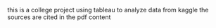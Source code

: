 this is a college project using tableau to analyze data from kaggle
the sources are cited in the pdf content
